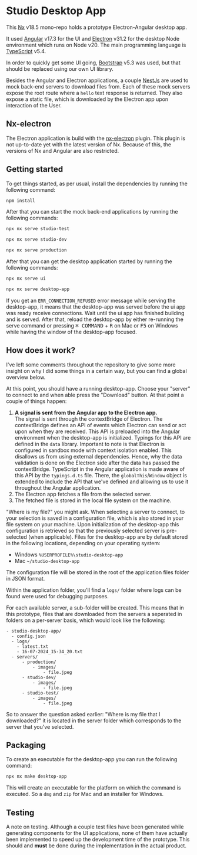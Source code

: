# Studio Desktop App

This [Nx](https://nx.dev/) v18.5 mono-repo holds a prototype Electron-Angular desktop app.

It used [Angular](https://angular.dev/) v17.3 for the UI and [Electron](https://www.electronjs.org/) v31.2 for the desktop Node environment which runs on Node v20. The main programming language is [TypeScript](https://www.typescriptlang.org/docs/) v5.4.

In order to quickly get some UI going, [Bootstrap](https://getbootstrap.com/) v5.3 was used, but that should be replaced using our own UI library.

Besides the Angular and Electron applications, a couple [NestJs](https://nestjs.com/) are used to mock back-end servers to download files from. Each of these mock servers expose the root route where a `hello` text response is returned. They also expose a static file, which is downloaded by the Electron app upon interaction of the User.

## Nx-electron

The Electron application is build with the [nx-electron](https://github.com/bennymeg/nx-electron) plugin. This plugin is not up-to-date yet with the latest version of Nx. Because of this, the versions of Nx and Angular are also restricted.

## Getting started

To get things started, as per usual, install the dependencies by running the following command:

```bash
npm install
```

After that you can start the mock back-end applications by running the following commands:

```bash
npx nx serve studio-test
````

```bash
npx nx serve studio-dev
````

```bash
npx nx serve production
```

After that you can get the desktop application started by running the following commands:

```bash
npx nx serve ui
```

```bash
npx nx serve desktop-app
```

If you get an `ERR_CONNECTION_REFUSED` error message while serving the desktop-app, it means that the desktop-app was served before the ui app was ready receive connections. Wait until the ui app has finished building and is served. After that, reload the desktop-app by either re-running the serve command or pressing <kbd>⌘ COMMAND</kbd> + <kbd>R</kbd> on Mac or <kbd>F5</kbd> on Windows while having the window of the desktop-app focused.

## How does it work?

I've left some comments throughout the repository to give some more insight on why I did some things in a certain way, but you can find a global overview below. 

At this point, you should have a running desktop-app. Choose your "server" to connect to and when able press the "Download" button. At that point a couple of things happen:
1. **A signal is sent from the Angular app to the Electron app.**  
   The signal is sent through the contextBridge of Electron. The contextBridge defines an API of events which Electron can send or act upon when they are received. This API is preloaded into the Angular environment when the desktop-app is initialized. Typings for this API are defined in the `data` library. Important to note is that Electron is configured in sandbox mode with context isolation enabled. This disallows us from using external dependencies. Hence, why the data validation is done on the Electron side after the data has passed the contextBridge. TypeScript in the Angular application is made aware of this API by the `typings.d.ts` file. There, the `globalThis`/`Window` object is extended to include the API that we've defined and allowing us to use it throughout the Angular application.
2. The Electron app fetches a file from the selected server.
3. The fetched file is stored in the local file system on the machine.

"Where is my file?" you might ask. When selecting a server to connect, to your selection is saved in a configuration file, which is also stored in your file system on your machine. Upon initialization of the desktop-app this configuration is retrieved so that the previously selected server is pre-selected (when applicable).
Files for the desktop-app are by default stored in the following locations, depending on your operating system:

- Windows ```%USERPROFILE%\studio-desktop-app```
- Mac ```~/studio-desktop-app```

The configuration file will be stored in the root of the application files folder in JSON format.

Within the application folder, you'll find a `logs/` folder where logs can be found were used for debugging purposes. 

For each available server, a sub-folder will be created. This means that in this prototype, files that are downloaded from the servers a seperated in folders on a per-server basis, which would look like the following:

```
- studio-desktop-app/
  - config.json
  - logs/
    - latest.txt
    - 16-07-2024_15-34_20.txt
  - servers/
      - production/
          - images/
              - file.jpeg
      - studio-dev/
          - images/
              - file.jpeg
      - studio-test/
          - images/
              - file.jpeg
```

So to answer the question asked earlier: "Where is my file that I downloaded?" it is located in the server folder which corresponds to the server that you've selected.

## Packaging

To create an executable for the desktop-app you can run the following command:

```bash
npx nx make desktop-app
```

This will create an executable for the platform on which the command is executed. So a `dmg` and `zip` for Mac and an installer for Windows.

## Testing

A note on testing. Although a couple test files have been generated while generating components for the UI applications, none of them have actually been implemented to speed up the development time of the prototype. This should and **must** be done during the implementation in the actual product.  
